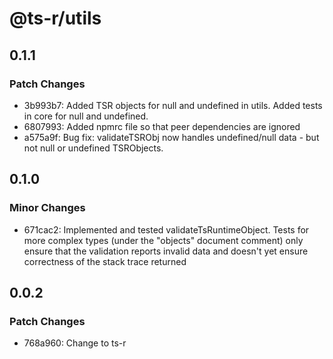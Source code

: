 # @ts-r/utils

## 0.1.1

### Patch Changes

- 3b993b7: Added TSR objects for null and undefined in utils. Added tests in core for null and undefined.
- 6807993: Added npmrc file so that peer dependencies are ignored
- a575a9f: Bug fix: validateTSRObj now handles undefined/null data - but not null or undefined TSRObjects.

## 0.1.0

### Minor Changes

- 671cac2: Implemented and tested validateTsRuntimeObject. Tests for more complex types (under the "objects" document comment) only ensure that the validation reports invalid data and doesn't yet ensure correctness of the stack trace returned

## 0.0.2

### Patch Changes

- 768a960: Change to ts-r
